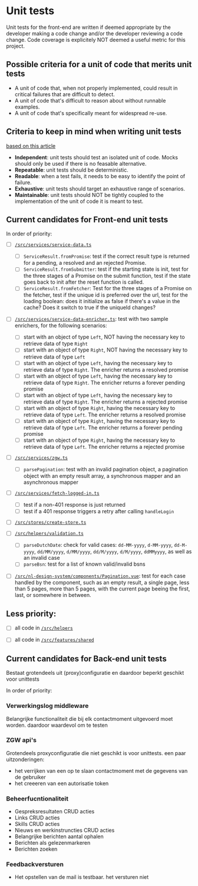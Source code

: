 # Unit tests

Unit tests for the front-end are written if deemed appropriate by the developer making a code change and/or the developer reviewing a code change. Code coverage is explicitely NOT deemed a useful metric for this project.

## Possible criteria for a unit of code that merits unit tests
- A unit of code that, when not properly implemented, could result in critical failures that are difficult to detect.
- A unit of code that's difficult to reason about without runnable examples.
- A unit of code that's specifically meant for widespread re-use.

## Criteria to keep in mind when writing unit tests
[based on this article](https://www.ponicode.com/shift-left/a-beginner-guide-to-understanding-unit-testing)
- **Independent**: unit tests should test an isolated unit of code. Mocks should only be used if there is no feasable alternative.
- **Repeatable**: unit tests should be deterministic.
- **Readable**: when a test fails, it needs to be easy to identify the point of failure. 
- **Exhaustive**: unit tests should target an exhaustive range of scenarios.
- **Maintainable**: unit tests should NOT be tightly coupled to the implementation of the unit of code it is meant to test.

## Current candidates for Front-end unit tests
In order of priority:
- [ ] [`/src/services/service-data.ts`](/src/services/service-data.ts)
  - [ ] `ServiceResult.fromPromise`: test if the correct result type is returned for a pending, a resolved and an rejected Promise.
  - [ ] `ServiceResult.fromSubmitter`: test if the starting state is init, test for the three stages of a Promise on the submit function, test if the state goes back to init after the reset function is called.
  - [ ] `ServiceResult.fromFetcher`: Test for the three stages of a Promise on the fetcher, test if the unique id is preferred over the url, test for the loading boolean: does it initialize as false if there's a value in the cache? Does it switch to true if the uniqueId changes?
- [ ] [`/src/services/service-data-enricher.ts`](/src/services/service-data-enricher.ts): test with two sample enrichers, for the following scenarios:
  - [ ] start with an object of type `Left`, NOT having the necessary key to retrieve data of type `Right`
  - [ ] start with an object of type `Right`, NOT having the necessary key to retrieve data of type `Left`
  - [ ] start with an object of type `Left`, having the necessary key to retrieve data of type `Right`. The enricher returns a resolved promise
  - [ ] start with an object of type `Left`, having the necessary key to retrieve data of type `Right`. The enricher returns a forever pending promise
  - [ ] start with an object of type `Left`, having the necessary key to retrieve data of type `Right`. The enricher returns a rejected promise
  - [ ] start with an object of type `Right`, having the necessary key to retrieve data of type `Left`. The enricher returns a resolved promise
  - [ ] start with an object of type `Right`, having the necessary key to retrieve data of type `Left`. The enricher returns a forever pending promise
  - [ ] start with an object of type `Right`, having the necessary key to retrieve data of type `Left`. The enricher returns a rejected promise
- [ ] [`/src/services/zgw.ts`](/src/services/zgw.ts)
  - [ ] `parsePagination`: test with an invalid pagination object, a pagination object with an empty result array, a synchronous mapper and an asynchronous mapper
- [ ] [`/src/services/fetch-logged-in.ts`](/src/services/fetch-logged-in.ts)
  - [ ] test if a non-401 response is just returned
  - [ ] test if a 401 response triggers a retry after calling `handleLogin`
- [ ] [`/src/stores/create-store.ts`](/src/stores/create-store.ts)
- [ ] [`/src/helpers/validation.ts`](/src/helpers/validation.ts)
  - [ ] `parseDutchDate`: check for valid cases: `dd-MM-yyyy`, `d-MM-yyyy`, `dd-M-yyyy`, `dd/MM/yyyy`, `d/MM/yyyy`, `dd/M/yyyy`, `d/M/yyyy`, `ddMMyyyy`, as well as an invalid case
  - [ ] `parseBsn`: test for a list of known valid/invalid bsns
- [ ] [`/src/nl-design-system/components/Pagination.vue`](/src/nl-design-system/components/Pagination.vue): test for each case handled by the component, such as an empty result, a single page, less than 5 pages, more than 5 pages, with the current page beeing the first, last, or somewhere in between.
  

## Less priority:
- [ ] all code in [`/src/helpers`](/src/helpers)
- [ ] all code in [`/src/features/shared`](/src/features/shared)


## Current candidates for Back-end unit tests
Bestaat grotendeels uit (proxy)configuratie en daardoor beperkt geschikt voor unittests 

In order of priority:
### Verwerkingslog middleware
Belangrijke functionaliteit die bij elk contactmoment uitgevoerd moet worden. daardoor waardevol om te testen
### ZGW api's
Grotendeels proxyconfiguratie die niet geschikt is voor unittests. een paar uitzonderingen:
- het verrijken van een op te slaan contactmoment met de gegevens van de gebruiker
- het creeeren van een autorisatie token
### Beheerfucntionaliteit
- Gespreksresultaten CRUD acties
- Links CRUD acties
- Skills CRUD acties 
- Nieuws en werkinstruncties CRUD acties
- Belangrijke berichten aantal ophalen
- Berichten als gelezenmarkeren
- Berichten zoeken 
### Feedbackversturen
- Het opstellen van de mail is testbaar. het versturen niet
